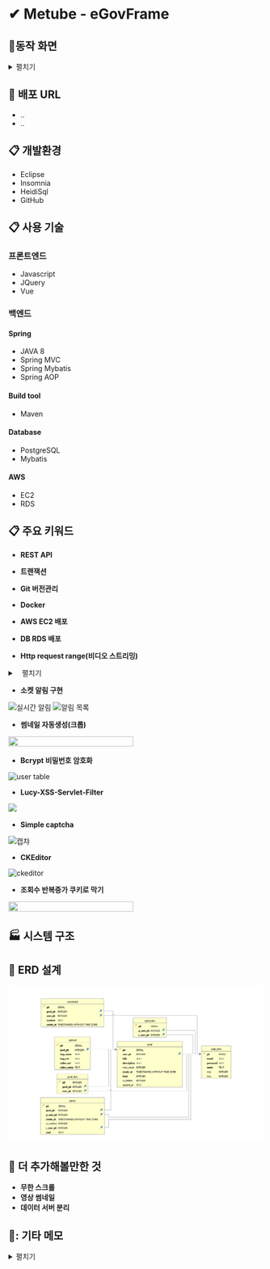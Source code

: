 # ✔ Metube - eGovFrame



## :office:동작 화면
<details markdown="1">
<summary>펼치기</summary>

* **Login Page**
<img src="https://user-images.githubusercontent.com/76906458/130413909-70c5baec-bd5f-424e-94c5-c509f71f1df6.PNG" width="60%" height="60%"/>

* **Main Page**
<img src="https://user-images.githubusercontent.com/76906458/130545155-aaab45af-0388-448d-a948-67b6ad966bbf.PNG"/>

* **Detail Post**
<img src="https://user-images.githubusercontent.com/76906458/130413915-9b6c469a-5024-4d05-a95f-30c2aff4d957.PNG"/>

* **Create Post**
<img src="https://user-images.githubusercontent.com/76906458/130413988-a1022f56-4cf2-42fc-90b3-782bdac35e71.PNG"/>


</details>

## :link: 배포 URL
* ..
* ..

## :clipboard: 개발환경
* Eclipse
* Insomnia
* HeidiSql
* GitHub

## :clipboard: 사용 기술

### 프론트엔드
* Javascript
* JQuery
* Vue

### 백엔드
#### Spring
* JAVA 8
* Spring MVC
* Spring Mybatis
* Spring AOP

#### Build tool
* Maven

#### Database
* PostgreSQL
* Mybatis

#### AWS
* EC2
* RDS

## :clipboard: 주요 키워드
* **REST API**
* **트랜잭션**
* **Git 버전관리**
* **Docker**
* **AWS EC2 배포**
* **DB RDS 배포**

* **Http request range(비디오 스트리밍)**
<details markdown="1">
<summary>&nbsp;&nbsp;&nbsp;펼치기</summary>

<img src="https://user-images.githubusercontent.com/76906458/130545397-12016392-ab0e-42a9-a4bc-f147091250c5.gif" width="60%" height="60%"/>

과도한 트래픽 방지
동영상 파일이 클경우 로딩이 덜되어도 재생가능

request 헤더에서 range를 읽고
시작 위치를 지정해주고 range 범위만큼 전송 내용을 넣는다

8kb로 잘라서 파일의 크기가 크더라도 문제가 되지않게 만들었다

</details>

* **소켓 알림 구현**

![실시간 알림](https://user-images.githubusercontent.com/76906458/130413923-5875410f-3ccc-4f4f-a078-d4889537fbfa.gif)
![알림 목록](https://user-images.githubusercontent.com/76906458/130413966-df17f542-c88c-44eb-a984-16704b27516a.gif)


* **썸네일 자동생성(크롭)**

<img src="https://user-images.githubusercontent.com/76906458/130545161-b2db0ea5-260a-4bbb-a755-f816712e46f1.PNG" width="70%" height="70%"/>


* **Bcrypt 비밀번호 암호화**

![user table](https://user-images.githubusercontent.com/76906458/130413904-b62114d5-dd23-484e-8f3d-719337cf4bd1.PNG)


* **Lucy-XSS-Servlet-Filter**

<img src="https://user-images.githubusercontent.com/76906458/130905525-29a12da6-e854-43a3-a0c4-e23c16781879.PNG" />


* **Simple captcha**

![캡챠](https://user-images.githubusercontent.com/76906458/130418765-99a31e8b-9621-46e6-9c7d-4a297d5c878c.PNG)


* **CKEditor**

![ckeditor](https://user-images.githubusercontent.com/76906458/130413853-fb088b0d-dbb6-43eb-a358-d839f38ab457.PNG)


* **조회수 반복증가 쿠키로 막기**

<img src="https://user-images.githubusercontent.com/76906458/130413990-e3a7d394-feb6-4898-83be-23e5e28bb28b.gif" width="70%" height="70%"/>


## :factory: 시스템 구조

## :link: ERD 설계
![Metube ERD](erd.PNG)

## :link: 더 추가해볼만한 것
* **무한 스크롤**
* **영상 썸네일**
* **데이터 서버 분리**


## 📝: 기타 메모
<details markdown="1">
<summary>펼치기</summary>

**subscribe**<br>
p_user_pk : parents_user_pk<br>
c_user_pk: child_user_pk<br>

**role**<br>
1 = 게스트<br>
2 = user<br>
3 = admin<br>

**kind**<br>
1 커뮤 게시판<br>
2 자유 게시판 (user, admin)<br>
3 공지 게시판 (admin만)<br>

**is_delete**<br>
0 정상<br>
1 삭제<br>

**lock**<br>
0 정상<br>
1 잠금<br>


</details>
